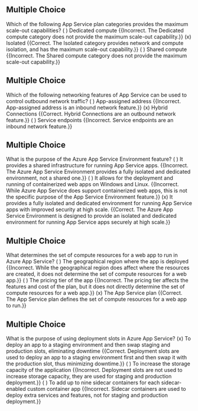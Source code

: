 

## Multiple Choice
Which of the following App Service plan categories provides the maximum scale-out capabilities?
( ) Dedicated compute {{Incorrect. The Dedicated compute category does not provide the maximum scale-out capability.}}
(x) Isolated {{Correct. The Isolated category provides network and compute isolation, and has the maximum scale-out capability.}}
( ) Shared compute {{Incorrect. The Shared compute category does not provide the maximum scale-out capability.}}

## Multiple Choice
Which of the following networking features of App Service can be used to control outbound network traffic?
( ) App-assigned address {{Incorrect. App-assigned address is an inbound network feature.}}
(x) Hybrid Connections {{Correct. Hybrid Connections are an outbound network feature.}}
( ) Service endpoints {{Incorrect. Service endpoints are an inbound network feature.}}

## Multiple Choice
What is the purpose of the Azure App Service Environment feature?
( ) It provides a shared infrastructure for running App Service apps. {{Incorrect. The Azure App Service Environment provides a fully isolated and dedicated environment, not a shared one.}}
( ) It allows for the deployment and running of containerized web apps on Windows and Linux. {{Incorrect. While Azure App Service does support containerized web apps, this is not the specific purpose of the App Service Environment feature.}}
(x) It provides a fully isolated and dedicated environment for running App Service apps with improved security at high scale. {{Correct. The Azure App Service Environment is designed to provide an isolated and dedicated environment for running App Service apps securely at high scale.}}

## Multiple Choice
What determines the set of compute resources for a web app to run in Azure App Service?
( ) The geographical region where the app is deployed {{Incorrect. While the geographical region does affect where the resources are created, it does not determine the set of compute resources for a web app.}}
( ) The pricing tier of the app {{Incorrect. The pricing tier affects the features and cost of the plan, but it does not directly determine the set of compute resources for a web app.}}
(x) The App Service plan {{Correct. The App Service plan defines the set of compute resources for a web app to run.}}

## Multiple Choice
What is the purpose of using deployment slots in Azure App Service?
(x) To deploy an app to a staging environment and then swap staging and production slots, eliminating downtime {{Correct. Deployment slots are used to deploy an app to a staging environment first and then swap it with the production slot, thus minimizing downtime.}}
( ) To increase the storage capacity of the application {{Incorrect. Deployment slots are not used to increase storage capacity, they are used for staging and production deployment.}}
( ) To add up to nine sidecar containers for each sidecar-enabled custom container app {{Incorrect. Sidecar containers are used to deploy extra services and features, not for staging and production deployment.}}